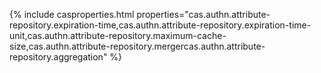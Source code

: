 {% include casproperties.html
properties="cas.authn.attribute-repository.expiration-time,cas.authn.attribute-repository.expiration-time-unit,cas.authn.attribute-repository.maximum-cache-size,cas.authn.attribute-repository.mergercas.authn.attribute-repository.aggregation" %}
